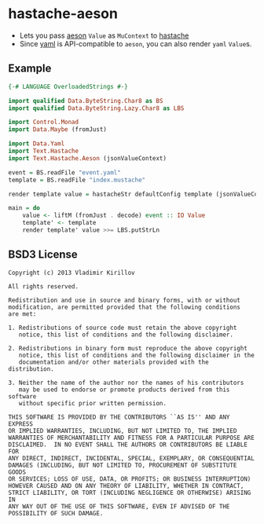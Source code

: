 hastache-aeson
==============

* Lets you pass [aeson](http://hackage.haskell.org/package/aeson) `Value` as `MuContext` to [hastache](http://hackage.haskell.org/package/hastache)
* Since [yaml](http://hackage.haskell.org/package/yaml) is API-compatible to `aeson`, you can also render `yaml` `Value`s.

Example
-------

```haskell
{-# LANGUAGE OverloadedStrings #-}

import qualified Data.ByteString.Char8 as BS
import qualified Data.ByteString.Lazy.Char8 as LBS

import Control.Monad
import Data.Maybe (fromJust)

import Data.Yaml
import Text.Hastache
import Text.Hastache.Aeson (jsonValueContext)

event = BS.readFile "event.yaml"
template = BS.readFile "index.mustache"

render template value = hastacheStr defaultConfig template (jsonValueContext value)

main = do
    value <- liftM (fromJust . decode) event :: IO Value
    template' <- template
    render template' value >>= LBS.putStrLn
```

BSD3 License
------------

```
Copyright (c) 2013 Vladimir Kirillov

All rights reserved.

Redistribution and use in source and binary forms, with or without
modification, are permitted provided that the following conditions
are met:

1. Redistributions of source code must retain the above copyright
   notice, this list of conditions and the following disclaimer.

2. Redistributions in binary form must reproduce the above copyright
   notice, this list of conditions and the following disclaimer in the
   documentation and/or other materials provided with the distribution.

3. Neither the name of the author nor the names of his contributors
   may be used to endorse or promote products derived from this software
   without specific prior written permission.

THIS SOFTWARE IS PROVIDED BY THE CONTRIBUTORS ``AS IS'' AND ANY EXPRESS
OR IMPLIED WARRANTIES, INCLUDING, BUT NOT LIMITED TO, THE IMPLIED
WARRANTIES OF MERCHANTABILITY AND FITNESS FOR A PARTICULAR PURPOSE ARE
DISCLAIMED.  IN NO EVENT SHALL THE AUTHORS OR CONTRIBUTORS BE LIABLE FOR
ANY DIRECT, INDIRECT, INCIDENTAL, SPECIAL, EXEMPLARY, OR CONSEQUENTIAL
DAMAGES (INCLUDING, BUT NOT LIMITED TO, PROCUREMENT OF SUBSTITUTE GOODS
OR SERVICES; LOSS OF USE, DATA, OR PROFITS; OR BUSINESS INTERRUPTION)
HOWEVER CAUSED AND ON ANY THEORY OF LIABILITY, WHETHER IN CONTRACT,
STRICT LIABILITY, OR TORT (INCLUDING NEGLIGENCE OR OTHERWISE) ARISING IN
ANY WAY OUT OF THE USE OF THIS SOFTWARE, EVEN IF ADVISED OF THE
POSSIBILITY OF SUCH DAMAGE.
```
